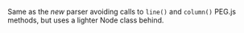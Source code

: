 Same as the _new_ parser avoiding calls to `line()` and `column()` PEG.js methods, but uses a lighter Node class behind.